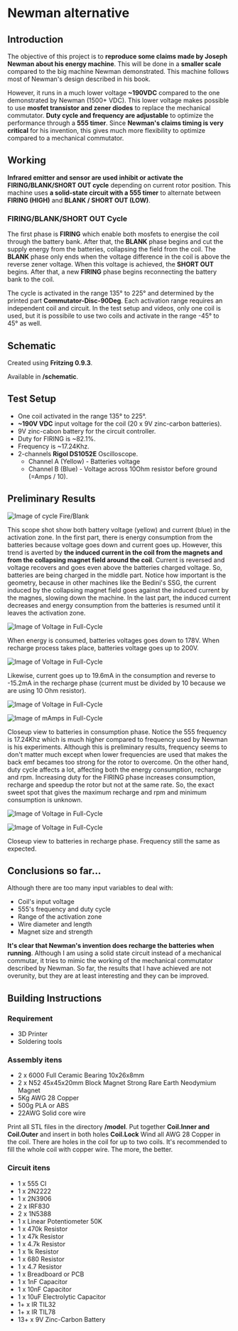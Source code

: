 # Newman alternative
## Introduction 
The objective of this project is to **reproduce some claims made by Joseph Newman about his energy machine**.
This will be done in a **smaller scale** compared to the big machine Newman demonstrated.
This machine follows most of Newman's design described in his book.

However, it runs in a much lower voltage **~190VDC** compared to the one demonstrated by Newman (1500+ VDC).
This lower voltage makes possible to use **mosfet transistor and zener diodes** to replace the mechanical commutator.
**Duty cycle and frequency are adjustable** to optimize the performance through a **555 timer**.
Since **Newman's claims timing is very critical** for his invention, this gives much more flexibility to optimize compared to a mechanical commutator.

## Working
**Infrared emitter and sensor are used inhibit or activate the FIRING/BLANK/SHORT OUT cycle** depending on current rotor position.
This machine uses **a solid-state circuit with a 555 timer** to alternate between **FIRING (HIGH)** and **BLANK / SHORT OUT (LOW)**.

### FIRING/BLANK/SHORT OUT Cycle
The first phase is **FIRING** which enable both mosfets to energise the coil through the battery bank.
After that, the **BLANK** phase begins and cut the supply energy from the batteries, collapsing the field from the coil.
The **BLANK** phase only ends when the voltage difference in the coil is above the reverse zener voltage.
When this voltage is achieved, the **SHORT OUT** begins.
After that, a new **FIRING** phase begins reconnecting the battery bank to the coil.

The cycle is activated in the range 135° to 225° and determined by the printed part **Commutator-Disc-90Deg**.
Each activation range requires an independent coil and circuit. In the test setup and videos, only one coil is used, but it is possibile to use two coils and activate in the range -45° to 45° as well.

## Schematic

Created using **Fritzing 0.9.3**.

Available in **/schematic**.

## Test Setup
* One coil activated in the range 135° to 225°.
* **~190V VDC** input voltage for the coil (20 x 9V zinc-carbon batteries).
* 9V zinc-cabon battery for the circuit controller.
* Duty for FIRING is ~82.1%.
* Frequency is ~17.24Khz.
* 2-channels **Rigol DS1052E** Oscilloscope. 
	* Channel A (Yellow) - Batteries voltage
	* Channel B (Blue) - Voltage across 10Ohm resistor before ground (=Amps / 10).

## Preliminary Results

![Image of cycle Fire/Blank](/results/FBS-Cycle-Batteries.png)

This scope shot show both battery voltage (yellow) and current (blue) in the activation zone.
In the first part, there is energy consumption from the batteries because voltage goes down and current goes up.
However, this trend is averted by **the induced current in the coil from the magnets and from the collapsing magnet field around the coil**.
Current is reversed and voltage recovers and goes even above the batteries charged voltage. So, batteries are being charged in the middle part.
Notice how important is the geometry, because in other machines like the Bedini's SSG, the current induced by the collapsing magnet field goes against the induced current by the magnes, slowing down the machine.
In the last part, the induced current decreases and energy consumption from the batteries is resumed until it leaves the activation zone.

![Image of Voltage in Full-Cycle](/results/FBS-Cycle-Batteries-V.png)

When energy is consumed, batteries voltages goes down to 178V.
When recharge process takes place, batteries voltage goes up to 200V.

![Image of Voltage in Full-Cycle](/results/FBS-Cycle-Batteries-mA.png)

Likewise, current goes up to 19.6mA in the consumption and reverse to -15.2mA in the recharge phase
(current must be divided by 10 because we are using 10 Ohm resistor).

![Image of Voltage in Full-Cycle](/results/Batteries-Consumption.png)

![Image of mAmps in Full-Cycle](/results/Batteries-Consumption-V.png)

Closeup view to batteries in consumption phase.
Notice the 555 frequency is 17.24Khz which is much higher compared to frequency used by Newman is his experiments.
Although this is preliminary results, frequency seems to don't matter much except when lower frequencies are used that makes the back emf becames too strong for the rotor to overcome.
On the other hand, duty cycle affects a lot, affecting both the energy consumption, recharge and rpm.
Increasing duty for the FIRING phase increases consumption, recharge and speedup the rotor but not at the same rate. 
So, the exact sweet spot that gives the maximum recharge and rpm and minimum consumption is unknown.

![Image of Voltage in Full-Cycle](/results/Batteries-Recharge.png)

![Image of Voltage in Full-Cycle](/results/Batteries-Recharge-V.png)

Closeup view to batteries in recharge phase.
Frequency still the same as expected.

## Conclusions so far...

Although there are too many input variables to deal with:
* Coil's input voltage
* 555's frequency and duty cycle
* Range of the activation zone
* Wire diameter and length
* Magnet size and strength

**It's clear that Newman's invention does recharge the batteries when running**.
Although I am using a solid state circuit instead of a mechanical commutar, it tries to mimic the working of the mechanical commutator described by Newman.
So far, the results that I have achieved are not overunity, but they are at least interesting and they can be improved.

## Building Instructions

### Requirement
* 3D Printer
* Soldering tools

### Assembly itens
* 2 x 6000 Full Ceramic Bearing 10x26x8mm
* 2 x N52 45x45x20mm Block Magnet Strong Rare Earth Neodymium Magnet
* 5Kg AWG 28 Copper 
* 500g PLA or ABS 
* 22AWG Solid core wire

Print all STL files in the directory **/model**.
Put together **Coil.Inner and Coil.Outer** and insert in both holes **Coil.Lock**
Wind all AWG 28 Copper in the coil. There are holes in the coil for up to two coils.
It's recommended to fill the whole coil with copper wire. The more, the better.

### Circuit itens
* 1 x 555 CI
* 1 x 2N2222
* 1 x 2N3906
* 2 x IRF830
* 2 x 1N5388
* 1 x Linear Potentiometer 50K
* 1 x 470k Resistor
* 1 x 47k Resistor
* 1 x 4.7k Resistor
* 1 x 1k Resistor
* 1 x 680 Resistor
* 1 x 4.7 Resistor
* 1 x Breadboard or PCB
* 1 x 1nF Capacitor
* 1 x 10nF Capacitor
* 1 x 10uF Electrolytic Capacitor
* 1+ x IR TIL32
* 1+ x IR TIL78
* 13+ x 9V Zinc-Carbon Battery